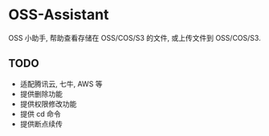 # OSS-Assistant
OSS 小助手, 帮助查看存储在 OSS/COS/S3 的文件, 或上传文件到  OSS/COS/S3.



## TODO

* 适配腾讯云, 七牛, AWS 等
* 提供删除功能
* 提供权限修改功能
* 提供 cd 命令
* 提供断点续传